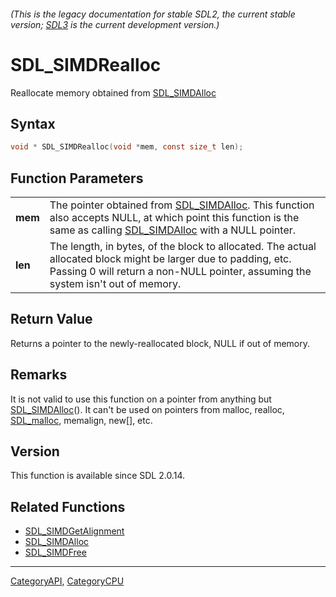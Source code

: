 ###### (This is the legacy documentation for stable SDL2, the current stable version; [SDL3](https://wiki.libsdl.org/SDL3/) is the current development version.)
# SDL_SIMDRealloc

Reallocate memory obtained from [SDL_SIMDAlloc](SDL_SIMDAlloc) 

## Syntax

```c
void * SDL_SIMDRealloc(void *mem, const size_t len);

```

## Function Parameters

|             |                                                                                                                                                                                                     |
| ----------- | --------------------------------------------------------------------------------------------------------------------------------------------------------------------------------------------------- |
| **mem**     | The pointer obtained from [SDL_SIMDAlloc](SDL_SIMDAlloc). This function also accepts NULL, at which point this function is the same as calling [SDL_SIMDAlloc](SDL_SIMDAlloc) with a NULL pointer.  |
| **len**     | The length, in bytes, of the block to allocated. The actual allocated block might be larger due to padding, etc. Passing 0 will return a non-NULL pointer, assuming the system isn't out of memory. |

## Return Value

Returns a pointer to the newly-reallocated block, NULL if out of memory.

## Remarks

It is not valid to use this function on a pointer from anything but
[SDL_SIMDAlloc](SDL_SIMDAlloc)(). It can't be used on pointers from malloc,
realloc, [SDL_malloc](SDL_malloc), memalign, new[], etc.

## Version

This function is available since SDL 2.0.14.

## Related Functions

* [SDL_SIMDGetAlignment](SDL_SIMDGetAlignment)
* [SDL_SIMDAlloc](SDL_SIMDAlloc)
* [SDL_SIMDFree](SDL_SIMDFree)

----
[CategoryAPI](CategoryAPI), [CategoryCPU](CategoryCPU)

